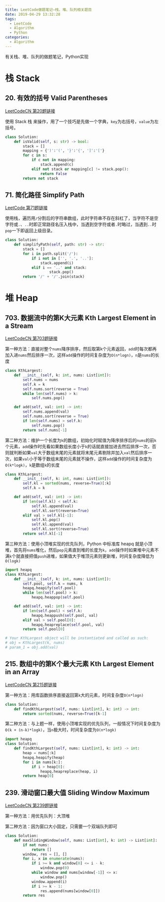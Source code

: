 ```yaml
---
title: LeetCode做题笔记—栈、堆、队列相关题目
date: 2019-04-29 13:32:28
tags: 
  - LeetCode
  - Algorithm
  - Python
categories:
  - Algorithm
---
```


有关栈、堆、队列的做题笔记，Python实现

# 栈 Stack

## 20. 有效的括号 Valid Parentheses

[LeetCodeCN 第20题链接](https://leetcode-cn.com/problems/valid-parentheses/)

使用 Stack 栈 来操作，用了一个技巧是先做一个字典，`key`为右括号，`value`为左括号。

<!-- more -->

```python
class Solution:
    def isValid(self, s: str) -> bool:
        stack = []
        mapping = {')':'(', '}':'{', ']':'['}
        for c in s:
            if c not in mapping:
                stack.append(c)
            elif not stack or mapping[c] != stack.pop():
                return False
        return not stack
```

## 71. 简化路径 Simplify Path

[LeetCode 第71题链接](https://leetcode-cn.com/problems/simplify-path/)

使用栈，遍历用`/`分割后的字符串数组，此时字符串不存在斜杠了，当字符不是空字符或`.`、`..`时即正常路径名压入栈中，当遇到空字符或者`.`时略过，当遇到`..`时`pop`一下即返回上级目录。

```python
class Solution:
    def simplifyPath(self, path: str) -> str:
        stack = []
        for i in path.split('/'):
            if i not in ['', '.', '..']:
                stack.append(i)
            elif i == '..' and stack:
                    stack.pop()
        return '/' + '/'.join(stack)
```



# 堆 Heap

## 703. 数据流中的第K大元素 Kth Largest Element in a Stream

[LeetCodeCN 第703题链接](https://leetcode-cn.com/problems/kth-largest-element-in-a-stream/)

第一种方法：直接对整个`nums`降序排序，然后取第k个元素返回，`add`时每次都再加入进`nums`然后排序一次，这样`add`操作的时间复杂度为`O(n*logn)`，`n`是`nums`的长度

```python
class KthLargest:
    def __init__(self, k: int, nums: List[int]):
        self.nums = nums
        self.k = k
        self.nums.sort(reverse = True)
        while len(self.nums) > k:
            self.nums.pop()

    def add(self, val: int) -> int:
        self.nums.append(val)
        self.nums.sort(reverse = True)
        if len(self.nums) > self.k:
            self.nums.pop()
        return self.nums[-1]
```

第二种方法：维护一个长度为`k`的数组，初始化时赋值为降序排序后的`nums`的前`k`个元素，`add`操作时先看如果数组长度小于`k`的话就直接加进去然后排序一次，否则就判断如果`val`大于数组末尾的元素就将末尾元素剔除并加入`val`然后排序一次，如果`val`小于等于数组末尾的元素就不操作，这样`add`操作的时间复杂度为`O(k*logk)`，`k`是数组`k`的长度

```python
class KthLargest:
    def __init__(self, k: int, nums: List[int]):
        self.kl = sorted(nums, reverse=True)[:k]
        self.k = k

    def add(self, val: int) -> int:
        if len(self.kl) < self.k:
            self.kl.append(val)
            self.kl.sort(reverse=True)
        elif val > self.kl[-1]:
            self.kl.pop()
            self.kl.append(val)
            self.kl.sort(reverse=True)
        return self.kl[-1]
```

第三种方法：使用小顶堆实现的优先队列，Python 中标准库 heapq 就是小顶堆，首先将`nums`堆化，然后`pop`元素直到堆的长度为`k`，`add`操作时如果堆中元素不满`k`个就直接把值`push`进堆，如果值大于堆顶元素则更新堆，时间复杂度降低为`O(logk)`

```python
import heapq
class KthLargest:
    def __init__(self, k: int, nums: List[int]):
        self.pool, self.k = nums, k
        heapq.heapify(self.pool)
        while len(self.pool) > k:
            heapq.heappop(self.pool)

    def add(self, val: int) -> int:
        if len(self.pool) < self.k:
            heapq.heappush(self.pool, val)
        elif val > self.pool[0]:
            heapq.heapreplace(self.pool, val)
        return self.pool[0]

# Your KthLargest object will be instantiated and called as such:
# obj = KthLargest(k, nums)
# param_1 = obj.add(val)
```

## 215. 数组中的第K个最大元素 Kth Largest Element in an Array

[LeetCodeCN 第215题链接](https://leetcode-cn.com/problems/kth-largest-element-in-an-array/)

第一种方法：用库函数排序直接返回第`k`大的元素，时间复杂度`O(n*logn)`

```python
class Solution:
    def findKthLargest(self, nums: List[int], k: int) -> int:
        return sorted(nums, reverse=True)[k-1]
```

第二种方法：与上题一样，使用小顶堆实现的优先队列，一般情况下时间复杂度为`O(k + (n-k)*logk)`，当`n`极大时，时间复杂度为`O(n*logk)`

```python
import heapq
class Solution:
    def findKthLargest(self, nums: List[int], k: int) -> int:
        heap = nums[:k]
        heapq.heapify(heap)
        for i in nums[k:]:
            if i > heap[0]:
                heapq.heapreplace(heap, i)
        return heap[0]
```


## 239. 滑动窗口最大值 Sliding Window Maximum

[LeetCodeCN 第239题链接](https://leetcode-cn.com/problems/sliding-window-maximum/)

第一种方法：用优先队列：大顶堆

第二种方法：因为窗口大小固定，只需要一个双端队列即可

```python
class Solution:
    def maxSlidingWindow(self, nums: List[int], k: int) -> List[int]:
        if not nums:
            return []
        window, res = [], []
        for i, x in enumerate(nums):
            if i >= k and window[0] <= i - k:
                window.pop(0)
            while window and nums[window[-1]] <= x:
                window.pop()
            window.append(i)
            if i >= k - 1:
                res.append(nums[window[0]])
        return res
```
